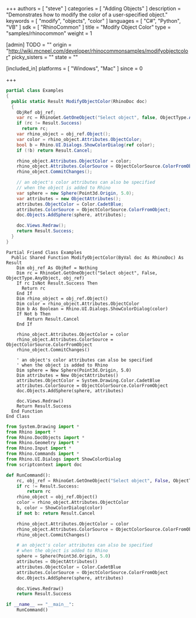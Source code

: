+++
authors = [ "steve" ]
categories = [ "Adding Objects" ]
description = "Demonstrates how to modify the color of a user-specified object."
keywords = [ "modify", "objects", "color" ]
languages = [ "C#", "Python", "VB" ]
sdk = [ "RhinoCommon" ]
title = "Modify Object Color"
type = "samples/rhinocommon"
weight = 1

[admin]
TODO = ""
origin = "http://wiki.mcneel.com/developer/rhinocommonsamples/modifyobjectcolor"
picky_sisters = ""
state = ""

[included_in]
platforms = [ "Windows", "Mac" ]
since = 0

+++

<div class="codetab-content" id="cs">

```cs
partial class Examples
{
  public static Result ModifyObjectColor(RhinoDoc doc)
  {
    ObjRef obj_ref;
    var rc = RhinoGet.GetOneObject("Select object", false, ObjectType.AnyObject, out obj_ref);
    if (rc != Result.Success)
      return rc;
    var rhino_object = obj_ref.Object();
    var color = rhino_object.Attributes.ObjectColor;
    bool b = Rhino.UI.Dialogs.ShowColorDialog(ref color);
    if (!b) return Result.Cancel;

    rhino_object.Attributes.ObjectColor = color;
    rhino_object.Attributes.ColorSource = ObjectColorSource.ColorFromObject;
    rhino_object.CommitChanges();

    // an object's color attributes can also be specified
    // when the object is added to Rhino
    var sphere = new Sphere(Point3d.Origin, 5.0);
    var attributes = new ObjectAttributes();
    attributes.ObjectColor = Color.CadetBlue;
    attributes.ColorSource = ObjectColorSource.ColorFromObject;
    doc.Objects.AddSphere(sphere, attributes);

    doc.Views.Redraw();
    return Result.Success;
  }
}
```

</div>


<div class="codetab-content" id="vb">

```vbnet
Partial Friend Class Examples
  Public Shared Function ModifyObjectColor(ByVal doc As RhinoDoc) As Result
	Dim obj_ref As ObjRef = Nothing
	Dim rc = RhinoGet.GetOneObject("Select object", False, ObjectType.AnyObject, obj_ref)
	If rc IsNot Result.Success Then
	  Return rc
	End If
	Dim rhino_object = obj_ref.Object()
	Dim color = rhino_object.Attributes.ObjectColor
	Dim b As Boolean = Rhino.UI.Dialogs.ShowColorDialog(color)
	If Not b Then
		Return Result.Cancel
	End If

	rhino_object.Attributes.ObjectColor = color
	rhino_object.Attributes.ColorSource = ObjectColorSource.ColorFromObject
	rhino_object.CommitChanges()

	' an object's color attributes can also be specified
	' when the object is added to Rhino
	Dim sphere = New Sphere(Point3d.Origin, 5.0)
	Dim attributes = New ObjectAttributes()
	attributes.ObjectColor = System.Drawing.Color.CadetBlue
	attributes.ColorSource = ObjectColorSource.ColorFromObject
	doc.Objects.AddSphere(sphere, attributes)

	doc.Views.Redraw()
	Return Result.Success
  End Function
End Class
```

</div>


<div class="codetab-content" id="py">

```python
from System.Drawing import *
from Rhino import *
from Rhino.DocObjects import *
from Rhino.Geometry import *
from Rhino.Input import *
from Rhino.Commands import *
from Rhino.UI.Dialogs import ShowColorDialog
from scriptcontext import doc

def RunCommand():
    rc, obj_ref = RhinoGet.GetOneObject("Select object", False, ObjectType.AnyObject)
    if rc != Result.Success:
        return rc
    rhino_object = obj_ref.Object()
    color = rhino_object.Attributes.ObjectColor
    b, color = ShowColorDialog(color)
    if not b: return Result.Cancel

    rhino_object.Attributes.ObjectColor = color
    rhino_object.Attributes.ColorSource = ObjectColorSource.ColorFromObject
    rhino_object.CommitChanges()

    # an object's color attributes can also be specified
    # when the object is added to Rhino
    sphere = Sphere(Point3d.Origin, 5.0)
    attributes = ObjectAttributes()
    attributes.ObjectColor = Color.CadetBlue
    attributes.ColorSource = ObjectColorSource.ColorFromObject
    doc.Objects.AddSphere(sphere, attributes)

    doc.Views.Redraw()
    return Result.Success

if __name__ == "__main__":
    RunCommand()
```

</div>
